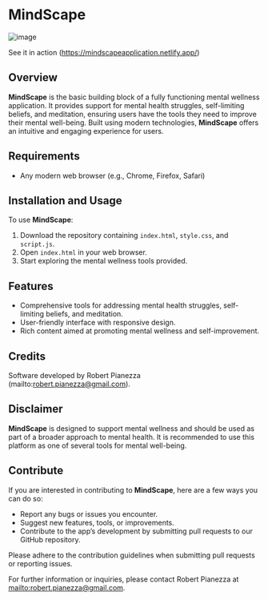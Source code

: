 # MindScape

![image](https://github.com/user-attachments/assets/b9a1cc1a-ff9d-49a9-8e6c-129b3ca94fc0)

See it in action (https://mindscapeapplication.netlify.app/)


## Overview

**MindScape** is the basic building block of a fully functioning mental wellness application. It provides support for mental health struggles, self-limiting beliefs, and meditation, ensuring users have the tools they need to improve their mental well-being. Built using modern technologies, **MindScape** offers an intuitive and engaging experience for users.

## Requirements

- Any modern web browser (e.g., Chrome, Firefox, Safari)

## Installation and Usage

To use **MindScape**:

1. Download the repository containing `index.html`, `style.css`, and `script.js`.
2. Open `index.html` in your web browser.
3. Start exploring the mental wellness tools provided.

## Features

- Comprehensive tools for addressing mental health struggles, self-limiting beliefs, and meditation.
- User-friendly interface with responsive design.
- Rich content aimed at promoting mental wellness and self-improvement.

## Credits

Software developed by Robert Pianezza (mailto:robert.pianezza@gmail.com).

## Disclaimer

**MindScape** is designed to support mental wellness and should be used as part of a broader approach to mental health. It is recommended to use this platform as one of several tools for mental well-being.

## Contribute

If you are interested in contributing to **MindScape**, here are a few ways you can do so:

- Report any bugs or issues you encounter.
- Suggest new features, tools, or improvements.
- Contribute to the app’s development by submitting pull requests to our GitHub repository.

Please adhere to the contribution guidelines when submitting pull requests or reporting issues.

For further information or inquiries, please contact Robert Pianezza at [mailto:robert.pianezza@gmail.com](mailto:robert.pianezza@gmail.com).
